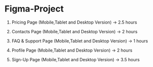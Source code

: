 # Figma-Project


1) Pricing Page (Mobile,Tablet and Desktop Version) -> 2.5 hours

2) Contacts Page (Mobile,Tablet and Desktop Version) -> 2 hours

3) FAQ & Support Page (Mobile,Tablet and Desktop Version) -> 1 hours

4) Profile Page (Mobile,Tablet and Desktop Version) -> 2 hours

5) Sign-Up Page (Mobile,Tablet and Desktop Version) -> 3.5 hours
